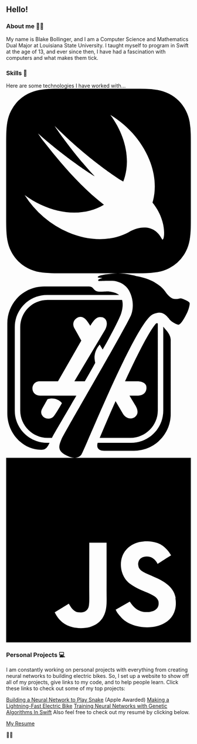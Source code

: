 ## Hello!

### About me 👨‍💻

My name is Blake Bollinger, and I am a Computer Science and Mathematics Dual Major at Louisiana State University. I taught myself to program in Swift at the age of 13, and ever since then, I have had a fascination with computers and what makes them tick.

### Skills 📝
Here are some technologies I have worked with...
<svg role="img" viewBox="0 0 24 24" xmlns="http://www.w3.org/2000/svg"><title>Swift</title><path d="M7.508 0c-.287 0-.573 0-.86.002-.241.002-.483.003-.724.01-.132.003-.263.009-.395.015A9.154 9.154 0 0 0 4.348.15 5.492 5.492 0 0 0 2.85.645 5.04 5.04 0 0 0 .645 2.848c-.245.48-.4.972-.495 1.5-.093.52-.122 1.05-.136 1.576a35.2 35.2 0 0 0-.012.724C0 6.935 0 7.221 0 7.508v8.984c0 .287 0 .575.002.862.002.24.005.481.012.722.014.526.043 1.057.136 1.576.095.528.25 1.02.495 1.5a5.03 5.03 0 0 0 2.205 2.203c.48.244.97.4 1.498.495.52.093 1.05.124 1.576.138.241.007.483.009.724.01.287.002.573.002.86.002h8.984c.287 0 .573 0 .86-.002.241-.001.483-.003.724-.01a10.523 10.523 0 0 0 1.578-.138 5.322 5.322 0 0 0 1.498-.495 5.035 5.035 0 0 0 2.203-2.203c.245-.48.4-.972.495-1.5.093-.52.124-1.05.138-1.576.007-.241.009-.481.01-.722.002-.287.002-.575.002-.862V7.508c0-.287 0-.573-.002-.86a33.662 33.662 0 0 0-.01-.724 10.5 10.5 0 0 0-.138-1.576 5.328 5.328 0 0 0-.495-1.5A5.039 5.039 0 0 0 21.152.645 5.32 5.32 0 0 0 19.654.15a10.493 10.493 0 0 0-1.578-.138 34.98 34.98 0 0 0-.722-.01C17.067 0 16.779 0 16.492 0H7.508zm6.035 3.41c4.114 2.47 6.545 7.162 5.549 11.131-.024.093-.05.181-.076.272l.002.001c2.062 2.538 1.5 5.258 1.236 4.745-1.072-2.086-3.066-1.568-4.088-1.043a6.803 6.803 0 0 1-.281.158l-.02.012-.002.002c-2.115 1.123-4.957 1.205-7.812-.022a12.568 12.568 0 0 1-5.64-4.838c.649.48 1.35.902 2.097 1.252 3.019 1.414 6.051 1.311 8.197-.002C9.651 12.73 7.101 9.67 5.146 7.191a10.628 10.628 0 0 1-1.005-1.384c2.34 2.142 6.038 4.83 7.365 5.576C8.69 8.408 6.208 4.743 6.324 4.86c4.436 4.47 8.528 6.996 8.528 6.996.154.085.27.154.36.213.085-.215.16-.437.224-.668.708-2.588-.09-5.548-1.893-7.992z"/></svg>
<svg role="img" viewBox="0 0 24 24" xmlns="http://www.w3.org/2000/svg"><title>Xcode</title><path d="M19.06 5.3327c.4517-.1936.7744-.2581 1.097-.1936.5163.1291.7744.5163.968.7098.1936.3872.9034.7744 1.2261.8389.2581.0645.7098-.6453 1.0325-1.2906.3227-.5808.5163-1.3552.4517-1.5488-.0645-.1936-.968-.5808-1.1616-.5808-.1291 0-.3872.1291-.8389.0645-.4517-.0645-.9034-.5808-1.1616-.968-.4517-.6453-1.097-1.0325-1.6778-1.3552-.6453-.3227-1.3552-.5163-2.065-.6453-1.0325-.2581-2.065-.4517-3.0975-.3227-.5808.0645-1.2906.1291-1.8069.3227-.0645 0-.1936.1936-.0645.1936s.5808.0645.5808.0645-.5807.1292-.5807.2583c0 .1291.0645.1291.1291.1291.0645 0 1.4842-.0645 2.065 0 .6453.1291 1.3552.4517 1.8069 1.2261.7744 1.4197.4517 2.7749.2581 3.2266-.968 2.1295-8.6472 15.2294-9.0344 16.1328-.3873.9034-.5163 1.4842.5807 2.065s1.6778.3227 2.0005-.0645c.3872-.5163 7.0339-17.1654 9.2925-18.2624zm-3.6138 8.7117h1.5488c1.0325 0 1.2261.5163 1.2261.7098.0645.5163-.1936 1.1616-1.2261 1.1616h-.968l.7744 1.2906c.4517.7744.2581 1.1616 0 1.4197-.3872.3872-1.2261.3872-1.6778-.4517l-.9034-1.5488c-.6453 1.4197-1.2906 2.9684-2.065 4.7753h4.0009c1.9359 0 3.5492-1.6133 3.5492-3.5492V6.5588c-.0645-.1291-.1936-.0645-.2581 0-.3872.4517-1.4842 2.0004-4.001 7.4856zm-9.8087 8.0019h-.3227c-2.3231 0-4.1945-1.8714-4.1945-4.1945V7.0105c0-2.3231 1.8714-4.1945 4.1945-4.1945h9.3571c-.1936-.1936-.968-.5163-1.7423-.4517-.3227 0-.968.1291-1.3552-.1291-.3872-.3227-.3227-.5163-.9034-.5163H4.9277c-2.6458 0-4.7753 2.1295-4.7753 4.7753v11.7447c0 2.6458 2.1295 4.7753 4.4527 4.7108.6452 0 .8388-.5162 1.0324-.9034zM20.4152 6.9459v10.9058c0 2.3231-1.8714 4.1945-4.1945 4.1945H11.897s-.3872 1.0325.8389 1.0325h3.8719c2.6458 0 4.7753-2.1295 4.7753-4.7753V8.8173c.0646-.9034-.7098-1.4842-.9679-1.8714zm-18.5851.0646v10.8413c0 1.9359 1.6133 3.5492 3.5492 3.5492h.5808c0-.0645.7744-1.4197 2.4522-4.2591.1936-.3872.4517-.7744.7098-1.2261H4.4114c-.5808 0-.9034-.3872-.968-.7098-.1291-.5163.1936-1.1616.9034-1.1616h2.3877l3.033-5.2916s-.7098-1.2906-.9034-1.6133c-.2582-.4517-.1291-.9034.129-1.1615.3872-.3872 1.0325-.5808 1.6778.4517l.2581.3872.2581-.3872c.5808-.8389.968-.7744 1.2906-.7098.5163.1291.8389.7098.3872 1.6133L8.864 14.0444h1.3552c.4517-.7744.9034-1.5488 1.3552-2.3877-.0645-.3227-.1291-.7098-.0645-1.0325.0645-.5163.3227-.968.6453-1.3552l.3872.6453c1.2261-2.1295 2.1295-3.9364 2.3877-4.6463.1291-.3872.3227-1.1616.1291-1.8069H5.3794c-2.0005.0001-3.5493 1.6134-3.5493 3.5494zM4.605 17.7872c0-.0645.7744-1.4197.7744-1.4197 1.2261-.3227 1.8069.4517 1.8714.5163 0 0-.8389 1.4842-1.097 1.7423s-.5808.3227-.9034.2581c-.5164-.129-.839-.6453-.6454-1.097z"/></svg>
<svg role="img" viewBox="0 0 24 24" xmlns="http://www.w3.org/2000/svg"><title>JavaScript</title><path d="M0 0h24v24H0V0zm22.034 18.276c-.175-1.095-.888-2.015-3.003-2.873-.736-.345-1.554-.585-1.797-1.14-.091-.33-.105-.51-.046-.705.15-.646.915-.84 1.515-.66.39.12.75.42.976.9 1.034-.676 1.034-.676 1.755-1.125-.27-.42-.404-.601-.586-.78-.63-.705-1.469-1.065-2.834-1.034l-.705.089c-.676.165-1.32.525-1.71 1.005-1.14 1.291-.811 3.541.569 4.471 1.365 1.02 3.361 1.244 3.616 2.205.24 1.17-.87 1.545-1.966 1.41-.811-.18-1.26-.586-1.755-1.336l-1.83 1.051c.21.48.45.689.81 1.109 1.74 1.756 6.09 1.666 6.871-1.004.029-.09.24-.705.074-1.65l.046.067zm-8.983-7.245h-2.248c0 1.938-.009 3.864-.009 5.805 0 1.232.063 2.363-.138 2.711-.33.689-1.18.601-1.566.48-.396-.196-.597-.466-.83-.855-.063-.105-.11-.196-.127-.196l-1.825 1.125c.305.63.75 1.172 1.324 1.517.855.51 2.004.675 3.207.405.783-.226 1.458-.691 1.811-1.411.51-.93.402-2.07.397-3.346.012-2.054 0-4.109 0-6.179l.004-.056z"/></svg>

### Personal Projects 💻
I am constantly working on personal projects with everything from creating neural networks to building electric bikes. So, I set up a website to show off all of my projects, give links to my code, and to help people learn. Click these links to check out some of my top projects:

[Building a Neural Network to Play Snake](https://github.com/blakebollinger/SnakeAI-Swift) (Apple Awarded)
[Making a Lightning-Fast Electric Bike](https://blakebollinger.dev/2020/03/25/making-a-lightning-fast-electric-bike/)
[Training Neural Networks with Genetic Algorithms In Swift](https://github.com/blakebollinger/Neural-Jump)
Also feel free to check out my resumé by clicking below.

[My Resume](https://blakebollinger.dev/wp-content/uploads/2022/10/Blake-Bollinger-Resume.pdf)

🏄‍♂️
